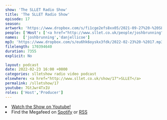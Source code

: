 ```yaml
---
show: 'The SLLET Radio Show'
title: 'The SLLET Radio Show'
episode: 17
season: 
artwork: 'https://www.dropbox.com/s/fi1cge2efs8xx05/2021-09-27%20-%20SLLET%20radio%20square.png?raw=1'
people: ['Host': ['<a href="http://www.sllet.co.uk/people/joshbrunning">Josh Brunning</a>','<a href="http://www.sllet.co.uk/people/danjellicoe">Dan Jellicoe</a>']]
names:  ['joshbrunning','danjellicoe']
mp3: 'https://www.dropbox.com/s/eu6hk6oyskx3fdk/2022-02-23%20-%2017.mp3?raw=1'
filelength: 170394640
duration: 7355
explicit: No

layout: podcast
date: 2022-02-23 16:00 +0000
categories: slletshow radio video podcast
elsewhere: <a href="http://www.sllet.co.uk/show/17">SLLET</a>
permalink: /slletshow/17
youtube: 7GtJwr4TxIU
roles: ['Host','Producer']
---
```


<li><a href="https://youtu.be/7GtJwr4TxIU">Watch the Show on Youtube!</a></li>
<li>Find the Megafeed on <a href="https://open.spotify.com/show/1WGc6YCF3UfAL7E62gHLAS?si=eff5901deb8d498e">Spotify</a> or <a href="https://anchor.fm/s/849e58ac/podcast/rss">RSS</a></li>
